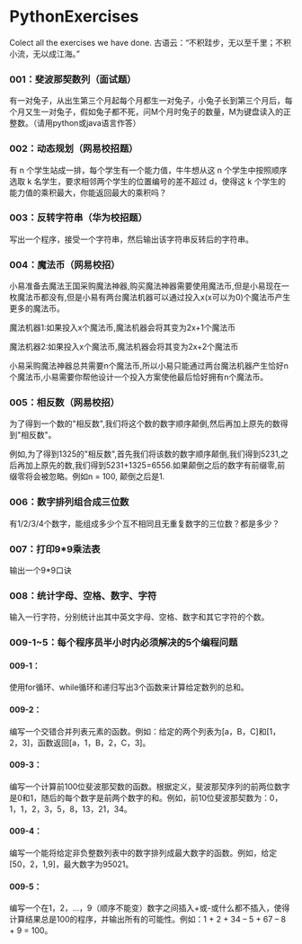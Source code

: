 # PythonExercises
Colect all the exercises we have done. 
古语云：“不积跬步，无以至千里；不积小流，无以成江海。”

### 001：斐波那契数列（面试题）
有一对兔子，从出生第三个月起每个月都生一对兔子，小兔子长到第三个月后，每个月又生一对兔子，假如兔子都不死，问M个月时兔子的数量，M为键盘读入的正整数。（请用python或java语言作答）

### 002：动态规划（网易校招题）
有 n 个学生站成一排，每个学生有一个能力值，牛牛想从这 n 个学生中按照顺序选取 k 名学生，要求相邻两个学生的位置编号的差不超过 d，使得这 k 个学生的能力值的乘积最大，你能返回最大的乘积吗？

### 003：反转字符串（华为校招题）
写出一个程序，接受一个字符串，然后输出该字符串反转后的字符串。

### 004：魔法币（网易校招）

小易准备去魔法王国采购魔法神器,购买魔法神器需要使用魔法币,但是小易现在一枚魔法币都没有,但是小易有两台魔法机器可以通过投入x(x可以为0)个魔法币产生更多的魔法币。

魔法机器1:如果投入x个魔法币,魔法机器会将其变为2x+1个魔法币

魔法机器2:如果投入x个魔法币,魔法机器会将其变为2x+2个魔法币

小易采购魔法神器总共需要n个魔法币,所以小易只能通过两台魔法机器产生恰好n个魔法币,小易需要你帮他设计一个投入方案使他最后恰好拥有n个魔法币。

### 005：相反数（网易校招）

为了得到一个数的"相反数",我们将这个数的数字顺序颠倒,然后再加上原先的数得到"相反数"。

例如,为了得到1325的"相反数",首先我们将该数的数字顺序颠倒,我们得到5231,之后再加上原先的数,我们得到5231+1325=6556.如果颠倒之后的数字有前缀零,前缀零将会被忽略。例如n = 100, 颠倒之后是1.

### 006：数字排列组合成三位数

有1/2/3/4个数字，能组成多少个互不相同且无重复数字的三位数？都是多少？

### 007：打印9*9乘法表

输出一个9*9口诀

### 008：统计字母、空格、数字、字符

输入一行字符，分别统计出其中英文字母、空格、数字和其它字符的个数。

### 009-1~5：每个程序员半小时内必须解决的5个编程问题

#### 009-1：

使用for循环、while循环和递归写出3个函数来计算给定数列的总和。

#### 009-2：

编写一个交错合并列表元素的函数。例如：给定的两个列表为[a，B，C]和[1，2，3]，函数返回[a，1，B，2，C，3]。

#### 009-3：

编写一个计算前100位斐波那契数的函数。根据定义，斐波那契序列的前两位数字是0和1，随后的每个数字是前两个数字的和。例如，前10位斐波那契数为：0，1，1，2，3，5，8，13，21，34。

#### 009-4：

编写一个能将给定非负整数列表中的数字排列成最大数字的函数。例如，给定[50，2，1,9]，最大数字为95021。

#### 009-5：

编写一个在1，2，…，9（顺序不能变）数字之间插入+或-或什么都不插入，使得计算结果总是100的程序，并输出所有的可能性。例如：1 + 2 + 34 – 5 + 67 – 8 + 9 = 100。
